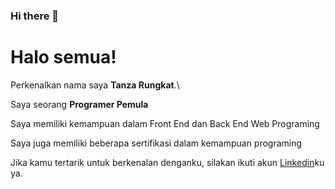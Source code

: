 ### Hi there 👋

<!--
**AVRxTNZ/AVRxTNZ** is a ✨ _special_ ✨ repository because its `README.md` (this file) appears on your GitHub profile.

Here are some ideas to get you started:

- 🔭 I’m currently working on ...
- 🌱 I’m currently learning ...
- 👯 I’m looking to collaborate on ...
- 🤔 I’m looking for help with ...
- 💬 Ask me about ...
- 📫 How to reach me: ...
- 😄 Pronouns: ...
- ⚡ Fun fact: ...
-->


# Halo semua! 

Perkenalkan nama saya **Tanza Rungkat**.\

Saya seorang **Programer Pemula**

Saya memiliki kemampuan dalam Front End dan Back End Web Programing

Saya juga memiliki beberapa sertifikasi dalam kemampuan programing

Jika kamu tertarik untuk berkenalan denganku, silakan ikuti akun [Linkedin](https://www.linkedin.com/in/tanza-rungakt/)ku ya.
